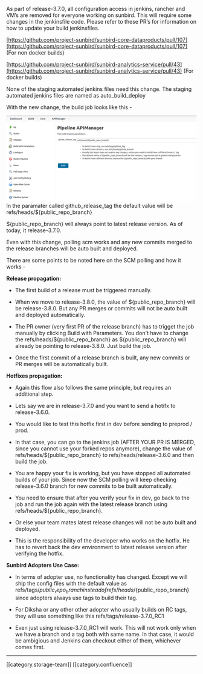 As part of release-3.7.0, all configuration access in jenkins, rancher and VM’s are removed for everyone working on sunbird. This will require some changes in the jenkinsfile code. Please refer to these PR’s for information on how to update your build jenkinsfiles.

[https://github.com/project-sunbird/sunbird-core-dataproducts/pull/107](https://github.com/project-sunbird/sunbird-core-dataproducts/pull/107) (For non docker builds)

[https://github.com/project-sunbird/sunbird-analytics-service/pull/43](https://github.com/project-sunbird/sunbird-analytics-service/pull/43) (For docker builds)



None of the staging automated jenkins files need this change. The staging automated jenkins files are named as auto_build_deploy

With the new change, the build job looks like this -

![](images/storage/Screenshot%20from%202021-02-11%2017-43-16.png)In the paramater called github_release_tag the default value will be refs/heads/${public_repo_branch}

${public_repo_branch} will always point to latest release version. As of today, it release-3.7.0.

Even with this change, polling scm works and any new commits merged to the release branches will be auto built and deployed.

There are some points to be noted here on the SCM polling and how it works -



 **Release propagation:** 


* The first build of a release must be triggered manually. 


* When we move to release-3.8.0, the value of ${public_repo_branch} will be release-3.8.0. But any PR merges or commits will not be auto built and deployed automatically. 


* The PR owner (very first PR of the release branch) has to trigget the job manually by clicking Build with Parameters. You don't have to change the refs/heads/${public_repo_branch} as ${public_repo_branch} will already be pointing to release-3.8.0. Just build the job.


* Once the first commit of a release branch is built, any new commits or PR merges will be automatically built.





 **Hotfixes propagation:** 


* Again this flow also follows the same principle, but requires an additional step.


* Lets say we are in release-3.7.0 and you want to send a hotifx to release-3.6.0.


* You would like to test this hotfix first in dev before sending to preprod / prod.


* In that case, you can go to the jenkins job (AFTER YOUR PR IS MERGED, since you cannot use your forked repos anymore), change the value of refs/heads/${public_repo_branch} to refs/heads/release-3.6.0 and then build the job.


* You are happy your fix is working, but you have stopped all automated builds of your job. Since now the SCM polling will keep checking release-3.6.0 branch for new commits to be built automatically.


* You need to ensure that after you verify your fix in dev, go back to the job and run the job again with the latest release branch using refs/heads/${public_repo_branch}.


* Or else your team mates latest release changes will not be auto built and deployed.


* This is the responsibility of the developer who works on the hotfix. He has to revert back the dev environment to latest release version after verifying the hotfix.





 **Sunbird Adopters Use Case:** 


* In terms of adopter use, no functionality has changed. Except we will ship the config files with the default value as refs/tags/${public_repo_branch} instead of refs/heads/${public_repo_branch} since adopters always use tags to build their tag.


* For Diksha or any other other adopter who usually builds on RC tags, they will use something like this refs/tags/release-3.7.0_RC1


* Even just using release-3.7.0_RC1 will work. This will not work only when we have a branch and a tag both with same name. In that case, it would be ambigious and Jenkins can checkout either of them, whichever comes first.





*****

[[category.storage-team]] 
[[category.confluence]] 
